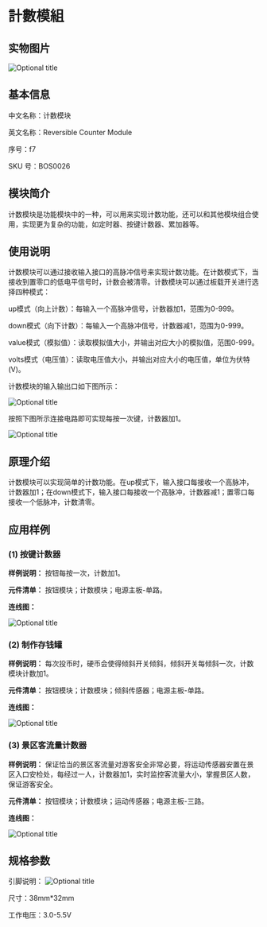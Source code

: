 # 計數模組

## 实物图片

![Optional title](.gitbook/assets/boson-ji-shu-mo-kuai-shi-wu-tu.png)

## 基本信息

中文名称：计数模块

英文名称：Reversible Counter Module

序号：f7

SKU 号：BOS0026

## 模块简介

计数模块是功能模块中的一种，可以用来实现计数功能，还可以和其他模块组合使用，实现更为复杂的功能，如定时器、按键计数器、累加器等。

## 使用说明

计数模块可以通过接收输入接口的高脉冲信号来实现计数功能。在计数模式下，当接收到置零口的低电平信号时，计数会被清零。计数模块可以通过板载开关进行选择四种模式：

up模式（向上计数）：每输入一个高脉冲信号，计数器加1，范围为0-999。

down模式（向下计数）：每输入一个高脉冲信号，计数器减1，范围为0-999。

value模式（模拟值）：读取模拟值大小，并输出对应大小的模拟值，范围0-999。

volts模式（电压值）：读取电压值大小，并输出对应大小的电压值，单位为伏特\(V\)。

计数模块的输入输出口如下图所示：

![Optional title](.gitbook/assets/boson-ji-shu-mo-kuai-shi-yong-shuo-ming-1.png)

按照下图所示连接电路即可实现每按一次键，计数器加1。

![Optional title](.gitbook/assets/boson-ji-shu-mo-kuai-shi-yong-shuo-ming-2.png)

## 原理介绍

计数模块可以实现简单的计数功能。在up模式下，输入接口每接收一个高脉冲，计数器加1；在down模式下，输入接口每接收一个高脉冲，计数器减1；置零口每接收一个低脉冲，计数清零。

## 应用样例

### **\(1\) 按键计数器**

**样例说明：** 按钮每按一次，计数加1。

**元件清单：** 按钮模块；计数模块；电源主板-单路。

**连线图：**

![Optional title](.gitbook/assets/boson-ji-shu-mo-kuai-an-jian-ji-shu-qi-lian-xian-tu.png)

### **\(2\) 制作存钱罐**

**样例说明：** 每次投币时，硬币会使得倾斜开关倾斜，倾斜开关每倾斜一次，计数模块计数加1。

**元件清单：** 按钮模块；计数模块；倾斜传感器；电源主板-单路。

**连线图：**

![Optional title](.gitbook/assets/boson-ji-shu-mo-kuai-zhi-zuo-cun-qian-guan-lian-xian-tu.png)

### **\(3\) 景区客流量计数器**

**样例说明：** 保证恰当的景区客流量对游客安全非常必要，将运动传感器安置在景区入口安检处，每经过一人，计数器加1，实时监控客流量大小，掌握景区人数，保证游客安全。

**元件清单：** 按钮模块；计数模块；运动传感器；电源主板-三路。

**连线图：**

![Optional title](.gitbook/assets/boson-ji-shu-mo-kuai-jing-qu-ke-liu-liang-ji-shu-qi-lian-xian-tu.png)

## 规格参数

引脚说明： ![Optional title](.gitbook/assets/boson-ji-shu-mo-kuai-yin-jiao-shuo-ming.png)

尺寸：38mm\*32mm

工作电压：3.0-5.5V

